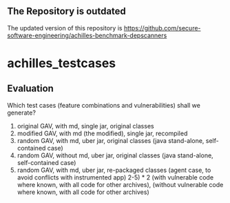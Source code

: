 ## The Repository is outdated

The updated version of this repository is https://github.com/secure-software-engineering/achilles-benchmark-depscanners


# achilles_testcases


## Evaluation
Which test cases (feature combinations and vulnerabilities) shall we generate?

1) original GAV, with md, single jar, original classes
2) modified GAV, with md (the modified), single jar, recompiled
3) random GAV, with md, uber jar, original classes (java stand-alone, self-contained case)
4) random GAV, without md, uber jar, original classes (java stand-alone, self-contained case)
5) random GAV, with md, uber jar, re-packaged classes (agent case, to avoid conflicts with instrumented app)
2-5) * 2 (with vulnerable code where known, with all code for other archives), (without vulnerable code where known, with all code for other archives)
